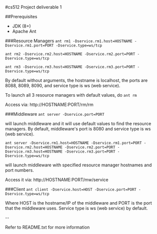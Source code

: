 #cs512 Project deliverable 1

##Prerequisites
- JDK (8+)
- Apache Ant

###Resource Managers
```ant rm1 -Dservice.rm1.host=HOSTNAME -Dservice.rm1.port=PORT -Dservice.type=ws/tcp```

```ant rm2 -Dservice.rm2.host=HOSTNAME -Dservice.rm2.port=PORT -Dservice.type=ws/tcp```

```ant rm3 -Dservice.rm3.host=HOSTNAME -Dservice.rm3.port=PORT -Dservice.type=ws/tcp```

By default without arguments, the hostname is localhost, the ports are 8088, 8089, 8090, and service type is ws (web service). 

To launch all 3 resource managers with default values, do ```ant rm```

Access via: http://HOSTNAME:PORT/rm/rm



###Middleware 
```ant server -Dservice.port=PORT```

will launch middleware and it will use default values to find the resource managers.  By default, middleware's port is 8080 and service type is ws (web service).

```ant server -Dservice.rm1.host=HOSTNAME -Dservice.rm1.port=PORT -Dservice.rm2.host=HOSTNAME -Dservice.rm2.port=PORT -Dservice.rm3.host=HOSTNAME -Dservice.rm3.port=PORT -Dservice.type=ws/tcp```

will launch middleware with specified resource manager hostnames and port numbers.

Access it via: http://HOSTNAME:PORT/mw/service

###Client
```ant client -Dservice.host=HOST -Dservice.port=PORT -Dservice.type=ws/tcp```

Where HOST is the hostname/IP of the middleware and PORT is the port that the middleware uses. Service type is ws (web service) by default.

--

Refer to README.txt for more information
